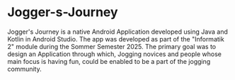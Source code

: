 # Jogger-s-Journey
Jogger's Journey is a native Android Application developed using Java and Kotlin in Android Studio. The app was developed as part of the "Informatik 2" module during the Sommer Semester 2025. The primary goal was to design an Application through which, Jogging novices and people whose main focus is having fun, could be enabled to be a part of the jogging community.
